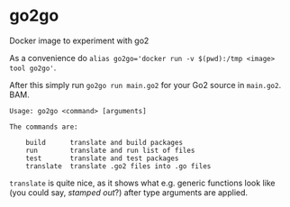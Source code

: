 # go2go
Docker image to experiment with go2

As a convenience do `alias go2go='docker run -v $(pwd):/tmp <image> tool go2go'`.

After this simply run `go2go run main.go2` for your Go2 source in `main.go2`. BAM.

```
Usage: go2go <command> [arguments]

The commands are:

	build      translate and build packages
	run        translate and run list of files
	test       translate and test packages
	translate  translate .go2 files into .go files
```

`translate` is quite nice, as it shows what e.g. generic functions look like (you could say, *stamped out*?) after type arguments are applied.

